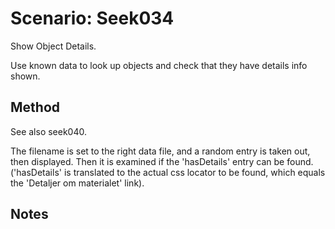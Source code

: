 # Scenario: Seek034

Show Object Details.

Use known data to look up objects and check that they have details info shown.
## Method
See also seek040.

The filename is set to the right data file, and a random entry is taken out, then displayed.
Then it is examined if the 'hasDetails' entry can be found. ('hasDetails' is 
translated to the actual css locator to be found, which equals the 'Detaljer om materialet'
link).


## Notes

